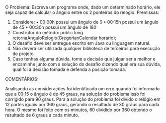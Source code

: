 O Problema: Escreva um programa onde, dado um determinado horário, ele seja
capaz de calcular o ângulo entre os 2 ponteiros do relógio.
Premissas:
1. Considere:
• 00:00h possui um ângulo de 0
• 00:15h possui um ângulo de 45
• 00:30h possui um ângulo de 180
2. Construtor do método:
public long retornaAnguloRelogio(GregorianCalendar horario);
3. O desafio deve ser entregue escrito em Java ou linguagem natural.
4. Não deverá ser utilizada qualquer biblioteca de terceiros para execução do projeto.
5. Caso tenhas alguma dúvida, tome a decisão que julgar ser a melhor e encaminhe
junto com a solução do desafio dizendo qual era sua dúvida, qual foi a decisão tomada
e defenda a posição tomada.

COMENTÁRIOS:

Analisando as considerações foi identificado um erro quando foi informado que a 00:15 o ângulo é de 45 graus, na solução do problema isso foi corrigido para 90 graus.
Para a solução do problema foi divido o relógio em 12 partes iguais por 360 graus, gerando o resultado de 30 graus para cada hora. O mesmo foi feito com os minutos, 60 dividido por 360 obtendo o resultado de 6 graus a cada minuto.
